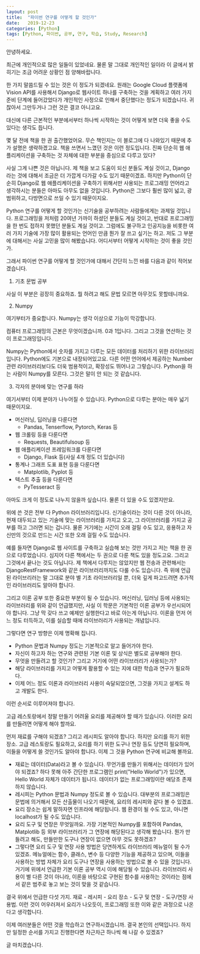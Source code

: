 ```yaml
---
layout: post
title:  "파이썬 연구를 어떻게 할 것인가"
date:   2019-12-23
categories: [Python]
tags: [Python, 파이썬, 공부, 연구, 학습, Study, Research]
---
```


안녕하세요.

최근에 개인적으로 많은 일들이 있었네요. 물론 말 그대로 개인적인 일이라 이 글에서 밝히기는 조금 어려운 상황인 점 양해바랍니다.

한 가지 말씀드릴 수 있는 것은 이 정도가 되겠네요. 원래는 Google Cloud 플랫폼에 Vision API를 사용해서 Django로 웹사이트 하나를 구축하는 것을 계획하고 여러 가지 준비 단계에 들어갔었다가 개인적인 사정으로 인해서 중단했다는 정도가 되겠습니다. 귀찮아서 그만두거나 그런 것은 결코 아니고요.

대신에 다른 근본적인 부분에서부터 하나씩 시작하는 것이 어떻게 보면 더욱 좋을 수도 있다는 생각도 듭니다.

몇 달 전에 책을 한 권 출간했었어요. 무슨 책인지는 이 블로그에 다 나와있기 때문에 추가 설명은 생략하겠고요. 책을 쓰면서 느꼈던 것은 이런 정도입니다. 진짜 단순히 웹 애플리케이션을 구축하는 것 자체에 대한 부분을 중심으로 다루고 있다? 

사실 그게 나쁜 것은 아닙니다. 제 책을 보고 도움이 되신 분들도 계실 것이고, Django라는 것에 대해서 조금은 더 가깝게 다가갈 수도 있기 때문이겠죠. 하지만 Python이 단순히 Django로 웹 애플리케이션을 구축하기 위해서만 사용되는 프로그래밍 언어라고 생각하시는 분들은 아마도 아무도 없을 것입니다. Python은 그보다 훨씬 많이 넓고, 광범위하고, 다방면으로 쓰일 수 있기 때문이지요.

Python 연구를 어떻게 할 것인가는 신기술을 공부하려는 사람들에게는 과제일 것입니다. 프로그래밍을 저처럼 20여년 가까이 하셨던 분들도 계실 것이고, 반대로 프로그래밍을 한 번도 접하지 못했던 분들도 계실 것이고. 그럼에도 불구하고 인공지능을 비롯한 여러 가지 기술에 가장 많이 활용되는 언어인 만큼 뭔가 잘 쓰고 싶기는 하고. 저도 그 부분에 대해서는 사실 고민을 많이 해봤습니다. 어디서부터 어떻게 시작하는 것이 좋을 것인가.

그래서 파이썬 연구를 어떻게 할 것인가에 대해서 간단히 느낀 바를 다음과 같이 적어보겠습니다.

1. 기초 문법 공부

사실 이 부분은 굉장히 중요하죠. 뭘 하려고 해도 문법 모르면 아무것도 못할테니까요.

2. Numpy

여기부터가 중요합니다. Numpy는 생각 이상으로 기능이 막강합니다.

컴퓨터 프로그래밍의 근본은 무엇이겠습니까. 0과 1입니다. 그리고 그것을 연산하는 것이 프로그래밍입니다.

Numpy는 Python에서 숫자를 가지고 다루는 모든 데이터를 처리하기 위한 라이브러리입니다. Python에도 기본으로 내장되어있고요. 다른 어떤 언어에서 제공하는 Number 관련 라이브러리보다도 더욱 범용적이고, 확장성도 뛰어나고 그렇습니다. Python을 하는 사람이 Numpy를 모른다. 그것은 말이 안 되는 것 같습니다.

3. 각자의 분야에 맞는 연구를 하라

여기서부터 이제 분야가 나누어질 수 있습니다. Python으로 다루는 분야는 매우 넓기 때문이지요.

* 머신러닝, 딥러닝을 다룬다면
    + Pandas, Tenserflow, Pytorch, Keras 등
* 웹 크롤링 등을 다룬다면
    + Requests, Beautifulsoup 등
* 웹 애플리케이션 프레임워크를 다룬다면
    + Django, Flask 등(사실 4개 정도 더 있습니다)
* 통계나 그래프 도표 표현 등을 다룬다면
    + Matplotlib, Pyplot 등
* 텍스트 추출 등을 다룬다면
    + PyTesseract 등

아마도 크게 이 정도로 나누지 않을까 싶습니다. 물론 더 있을 수도 있겠지만요.

위에 쓴 것은 전부 다 Python 라이브러리입니다. 신기술이라는 것이 다른 것이 아니라, 현재 대두되고 있는 기술에 맞는 라이브러리를 가지고 오고, 그 라이브러리를 가지고 공부를 하고 그러면 되는 겁니다. 물론 거기에는 시간이 오래 걸릴 수도 있고, 응용하고 자신만의 것으로 만드는 시간 또한 오래 걸릴 수도 있습니다.

예를 들자면 Django로 웹 사이트를 구축하고 실습해 보는 것만 가지고 저는 책을 한 권으로 다루었습니다. 심지어 다른 책에서는 두 권으로 다룬 책도 있을 정도고요. 그리고 그것에서 끝나는 것도 아닙니다. 제 책에서 다루지는 않았지만 웹 전송과 관련해서는 DjangoRestFramework와 같은 라이브러리까지도 다룰 수도 있습니다. 즉 위에 언급된 라이브리러는 말 그대로 분야 별 기초 라이브러리일 뿐, 더욱 깊게 파고드려면 추가적인 라이브러리도 알아야 합니다.

그리고 이론 공부 또한 중요한 부분이 될 수 있습니다. 머신러닝, 딥러닝 등에 사용되는 라이브러리를 위와 같이 언급했지만, 사실 이 학문은 기본적인 이론 공부가 우선시되어야 합니다. 그냥 막 갖다 쓰고 예제만 실행한다고 바로 아는게 아닙니다. 이론을 먼저 어느 정도 터득하고, 이를 실습할 때에 라이브러리가 사용되는 개념입니다. 

그렇다면 연구 방향은 이제 명확해 집니다.

* Python 문법과 Numpy 정도는 기본적으로 알고 들어가야 한다.
* 자신이 하고자 하는 연구와 관련된 기본 이론 및 상식은 별도로 공부해야 한다.
* 무엇을 만들려고 할 것인가? 그리고 거기에 어떤 라이브러리가 사용되는가?
* 해당 라이브러리를 가지고 어떻게 활용할 수 있는 지에 대한 학습과 연구가 필요하다.
* 이제 어느 정도 이론과 라이브러리 사용이 숙달되었으면, 그것을 가지고 설계도 하고 개발도 한다.

이런 순서로 이루어져야 합니다.

고급 레스토랑에서 정말 만들기 어려울 요리를 제공해야 할 때가 있습니다. 이러한 요리를 만들려면 어떻게 해야 할까요.

먼저 재료를 구해야 되겠죠? 그리고 레시피도 알아야 합니다. 하지만 요리를 하기 위한 장소. 고급 레스토랑도 필요하고, 요리를 하기 위한 도구나 연장 등도 당연히 필요하며, 이들을 어떻게 쓸 것인가도 알아야 합니다. 이제 그 것을 Python 연구에 비교해 볼까요.

* 재료는 데이터(Data)라고 볼 수 있습니다. 무언가를 만들기 위해서는 데이터가 있어야 되겠죠? 하다 못해 아주 간단한 프로그램인 print("Hello World")가 있으면, Hello World 자체가 데이터가 됩니다. 데이터가 없는 프로그래밍이란 애당초 존재하지 않습니다.
* 레시피는 Python 문법과 Numpy 정도로 볼 수 있습니다. 대부분의 프로그래밍은 문법에 의거해서 모든 산출물이 나오기 때문에, 요리의 레시피와 같다 볼 수 있겠죠.
* 요리 장소는 쉽게 말하자면 인프라에 해당됩니다. 웹 환경이 될 수도 있고, 아니면 localhost가 될 수도 있습니다. 
* 요리 도구 및 연장은 무엇일까요. 가장 기본적인 Numpy를 포함하여 Pandas, Matplotlib 등 외부 라이브러리가 그 연장에 해당된다고 생각해 봤습니다. 뭔가 만들려고 해도, 만들만한 도구나 연장이 없으면 아무 것도 못하겠죠?
* 그렇다면 요리 도구 및 연장 사용 방법은 당연하게도 라이브러리 메뉴얼이 될 수가 있겠죠. 메뉴얼에는 함수, 클래스, 변수 등 다양한 기능을 제공하고 있으며, 이들을 사용하는 방법 자체가 요리 도구나 연장을 사용하는 방법으로 볼 수 있을 것입니다. 거기에 위에서 언급한 기본 이론 공부 역시 이에 해당될 수 있습니다. 라이브러리 사용이 별 다른 것이 아니라, 이론을 바탕으로 구현된 함수를 사용하는 것이라는 점에서 같은 범주로 놓고 보는 것이 맞을 것 같습니다.

결국 위에서 언급한 다섯 가지. 재료 - 레시피 - 요리 장소 - 도구 및 연장 - 도구/연장 사용법. 이런 것이 어우러져서 요리가 나오듯이, 프로그래밍 또한 이와 같은 과정으로 나온다고 생각합니다.

이제 여러분들은 어떤 것을 학습하고 연구하시겠습니까. 결국 본인의 선택입니다. 하지만 일정한 순서를 가지고 진행한다면 차근차근 하나씩 해 나갈 수 있겠죠?

글 마치겠습니다.
